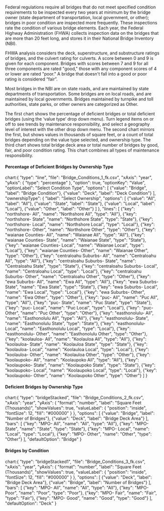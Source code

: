 Federal regulations require all bridges that do not meet specified condition requirements to be inspected every two years at minimum by the bridge owner (state department of transportation, local government, or other); bridges in poor condition are inspected more frequently. These inspections rate the condition of various bridge elements. Each year, the Federal Highway Administration (FHWA) collects inspection data on the bridges that are more than 20 feet long, and stores it in their National Bridge Inventory (NBI).

FHWA analysis considers the deck, superstructure, and substructure ratings of bridges, and the culvert rating for culverts. A score between 0 and 9 is given for each component. Bridges with scores between 7 and 9 for all three components are rated "good," those with any component scores of 4 or lower are rated "poor." A bridge that doesn't fall into a good or poor rating is considered “fair”.

Most bridges in the NBI are on state roads, and are maintained by state departments of transportation. Some bridges are on local roads, and are maintained by local governments. Bridges maintained by turnpike and toll authorities, state parks, or other owners are categorized as Other.

The first chart shows the percentage of deficient bridges or total deficient bridges (using the ‘value type’ drop down menu). Turn legend items on or off to see trends by maintenance responsibility, and select a geography level of interest with the other drop down menu. The second chart mirrors the first, but shows values in thousands of square feet, or a count of total bridges depending on the value type selected, and ownership type. The third chart shows total bridge deck area or total number of bridges by good, fair, and poor condition rating. This chart combines all types of maintenance responsibility.

#### Percentage of Deficient Bridges by Ownership Type

chart:{
"type": "line",
"file": "Bridge_Conditions_1_fk.csv",
"xAxis": "year",
"yAxis": {
"type": "percentage"
},
"option": true,
"optionKey": "Value",
"optionLabel": "Select Condition Type",
"options": [
{"value": "Bridge", "label": "Bridge Condition"},
{"value": "Deck", "label": "Deck Condition"}
],
"ownershipType": {
"label": "Select Ownership",
"options": [
{"value": "All", "label": "All"},
{"value": "State", "label": "State"},
{"value": "Local", "label": "Local"},
{"value": "Other", "label": "Other"}
]
},
"lines": [
{"key": "northshore- All", "name": "Northshore All", "type": "All"},
{"key": "northshore- State", "name": "Northshore State", "type": "State"},
{"key": "northshore- Local", "name": "Northshore Local", "type": "Local"},
{"key": "northshore- Other", "name": "Northshore Other", "type": "Other"},
{"key": "waianae Counties- All", "name": "Waianae All", "type": "All"},
{"key": "waianae Counties- State", "name": "Waianae State", "type": "State"},
{"key": "waianae Counties- Local", "name": "Waianae Local", "type": "Local"},
{"key": "waianae Counties- Other", "name": "Waianae Other", "type": "Other"},
{"key": "centraloahu Suburbs- All", "name": "Centraloahu All", "type": "All"},
{"key": "centraloahu Suburbs- State", "name": "Centraloahu State", "type": "State"},
{"key": "centraloahu Suburbs- Local", "name": "Centraloahu Local", "type": "Local"},
{"key": "centraloahu Suburbs- Other", "name": "Centraloahu Other", "type": "Other"},
{"key": "ewa Suburbs- All", "name": "Ewa All", "type": "All"},
{"key": "ewa Suburbs- State", "name": "Ewa State", "type": "State"},
{"key": "ewa Suburbs- Local", "name": "Ewa Local", "type": "Local"},
{"key": "ewa Suburbs- Other", "name": "Ewa Other", "type": "Other"},
{"key": "puc- All", "name": "Puc All", "type": "All"},
{"key": "puc- State", "name": "Puc State", "type": "State"},
{"key": "puc- Local", "name": "Puc Local", "type": "Local"},
{"key": "puc- Other", "name": "Puc Other", "type": "Other"},
{"key": "easthonolulu- All", "name": "Easthonolulu All", "type": "All"},
{"key": "easthonolulu- State", "name": "Easthonolulu State", "type": "State"},
{"key": "easthonolulu- Local", "name": "Easthonolulu Local", "type": "Local"},
{"key": "easthonolulu- Other", "name": "Easthonolulu Other", "type": "Other"},
{"key": "koolauloa- All", "name": "Koolauloa All", "type": "All"},
{"key": "koolauloa- State", "name": "Koolauloa State", "type": "State"},
{"key": "koolauloa- Local", "name": "Koolauloa Local", "type": "Local"},
{"key": "koolauloa- Other", "name": "Koolauloa Other", "type": "Other"},
{"key": "koolaupoko- All", "name": "Koolaupoko All", "type": "All"},
{"key": "koolaupoko- State", "name": "Koolaupoko State", "type": "State"},
{"key": "koolaupoko- Local", "name": "Koolaupoko Local", "type": "Local"},
{"key": "koolaupoko- Other", "name": "Koolaupoko Other", "type": "Other"}
]
}

#### Deficient Bridges by Ownership Type

chart:{
"type": "bridgeStacked",
"file": "Bridge_Conditions_2_fk.csv",
"xAxis": "year",
"yAxis": {
"format": "number",
"label": "Square Feet (Thousands)",
"showValues": true,
"valueLabel": {
"position": "inside",
"fontSize": 12,
"fill": "#000000"
}
},
"options": [
{"value": "Bridge", "label": "Number of Bridges"},
{"value": "Deck", "label": "Bridge Deck Area"}
],
"bars": [
{"key": "MPO- All", "name": "All", "type": "All"},
{"key": "MPO- State", "name": "State", "type": "State"},
{"key": "MPO- Local", "name": "Local", "type": "Local"},
{"key": "MPO- Other", "name": "Other", "type": "Other"}
],
"defaultOption": "Bridge"
}

#### Bridges by Condition

chart:{
"type": "bridgeStacked1",
"file": "Bridge_Conditions_3_fk.csv",
"xAxis": "year",
"yAxis": {
"format": "number",
"label": "Square Feet (Thousands)",
"showValues": true,
"valueLabel": {
"position": "inside",
"fontSize": 12,
"fill": "#000000"
}
},
"options": [
{"value": "Deck", "label": "Bridge Deck Area"},
{"value": "Bridge", "label": "Number of Bridges"}
],
"bars": [
{"key": "MPO- All", "name": "All", "type": "All"},
{"key": "MPO- Poor", "name": "Poor", "type": "Poor"},
{"key": "MPO- Fair", "name": "Fair", "type": "Fair"},
{"key": "MPO- Good", "name": "Good", "type": "Good"}
],
"defaultOption": "Deck"
}
